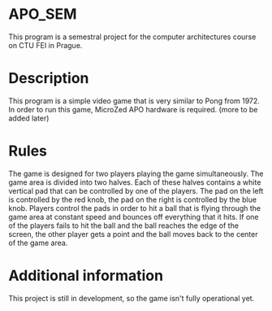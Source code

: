 # APO_SEM

This program is a semestral project for the computer architectures course on CTU FEI in Prague.

Description
=============
This program is a simple video game that is very similar to Pong from 1972. In order to run this game, MicroZed APO hardware is required. (more to be added later)

Rules
=============
The game is designed for two players playing the game simultaneously. The game area is divided into two halves. Each of these halves contains a white vertical pad that can be controlled by one of the players. The pad on the left is controlled by the red knob, the pad on the right is controlled by the blue knob. Players control the pads in order to hit a ball that is flying through the game area at constant speed and bounces off everything that it hits. If one of the players fails to hit the ball and the ball reaches the edge of the screen, the other player gets a point and the ball moves back to the center of the game area.

Additional information
=============
This project is still in development, so the game isn't fully operational yet.